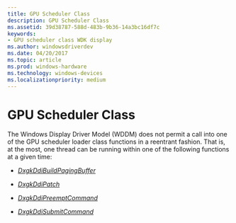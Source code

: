 ```yaml
---
title: GPU Scheduler Class
description: GPU Scheduler Class
ms.assetid: 39d38787-588d-483b-9b36-14a3bc16df7c
keywords:
- GPU scheduler class WDK display
ms.author: windowsdriverdev
ms.date: 04/20/2017
ms.topic: article
ms.prod: windows-hardware
ms.technology: windows-devices
ms.localizationpriority: medium
---
```


# GPU Scheduler Class


The Windows Display Driver Model (WDDM) does not permit a call into one of the GPU scheduler loader class functions in a reentrant fashion. That is, at the most, one thread can be running within one of the following functions at a given time:

-   [*DxgkDdiBuildPagingBuffer*](https://msdn.microsoft.com/library/windows/hardware/ff559587)

-   [*DxgkDdiPatch*](https://msdn.microsoft.com/library/windows/hardware/ff559737)

-   [*DxgkDdiPreemptCommand*](https://msdn.microsoft.com/library/windows/hardware/ff559741)

-   [*DxgkDdiSubmitCommand*](https://msdn.microsoft.com/library/windows/hardware/ff560790)

 

 





